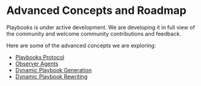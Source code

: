 # Advanced Concepts and Roadmap

Playbooks is under active development. We are developing it in full view of the community and welcome community contributions and feedback.

Here are some of the advanced concepts we are exploring:

- [Playbooks Protocol](playbooks-protocol.md)
- [Observer Agents](observer-agents.md)
- [Dynamic Playbook Generation](dynamic-playbook-generation.md)
- [Dynamic Playbook Rewriting](dynamic-playbook-rewriting.md)
